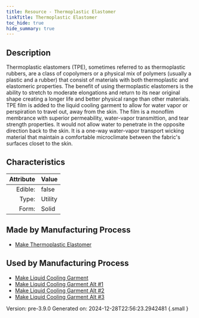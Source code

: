 ```yaml
---
title: Resource - Thermoplastic Elastomer
linkTitle: Thermoplastic Elastomer
toc_hide: true
hide_summary: true
---
```


## Description
&#10;&#9;&#9;Thermoplastic elastomers (TPE), sometimes referred to as thermoplastic rubbers, are a &#10;&#9;&#9;class of copolymers or a physical mix of polymers (usually a plastic and a rubber) &#10;&#9;&#9;that consist of materials with both thermoplastic and elastomeric properties.&#10;&#9;&#9;&#10;&#9;&#9;The benefit of using thermoplastic elastomers is the ability to stretch to moderate &#10;&#9;&#9;elongations and return to its near original shape creating a longer life and better &#10;&#9;&#9;physical range than other materials.&#10;&#9;&#9;&#10;&#9;&#9;TPE film is added to the liquid cooling garment to allow for water vapor or &#10;&#9;&#9;perspiration to travel out, away from the skin. The film is a monoflim membrance with &#10;&#9;&#9;superior permeability, water-vapor transmittion, and tear strength properties. It would&#10;&#9;&#9;not allow water to penetrate in the opposite direction back to the skin. It is a one-way&#10;&#9;&#9;water-vapor transport wicking material that maintain a comfortable microclimate between &#10;&#9;&#9;the fabric&#39;s surfaces closet to the skin.&#10;&#9;

## Characteristics

| Attribute      | Value |
|--------:|:------|
|Edible:|false|
|Type:|Utility|
|Form:|Solid|
 
## Made by Manufacturing Process

- [Make Thermoplastic Elastomer](/docs/definitions/process/make-thermoplastic-elastomer)

## Used by Manufacturing Process

- [Make Liquid Cooling Garment](/docs/definitions/process/make-liquid-cooling-garment)
- [Make Liquid Cooling Garment Alt #1](/docs/definitions/process/make-liquid-cooling-garment-alt--1)
- [Make Liquid Cooling Garment Alt #2](/docs/definitions/process/make-liquid-cooling-garment-alt--2)
- [Make Liquid Cooling Garment Alt #3](/docs/definitions/process/make-liquid-cooling-garment-alt--3)


    

Version: pre-3.9.0 Generated on: 2024-12-28T22:56:23.2942481
{.small }
